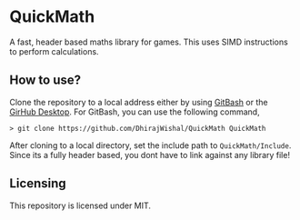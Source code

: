 # QuickMath
A fast, header based maths library for games. This uses SIMD instructions to perform calculations.

## How to use?
Clone the repository to a local address either by using [GitBash](https://git-scm.com/) or the [GirHub Desktop](https://desktop.github.com/). For GitBash, you can use the following command,
```
> git clone https://github.com/DhirajWishal/QuickMath QuickMath
```

After cloning to a local directory, set the include path to `QuickMath/Include`. Since its a fully header based, you dont have to link against any library file!

## Licensing
This repository is licensed under MIT.
